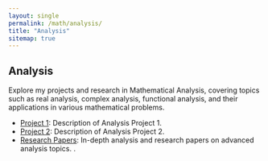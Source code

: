 ```yaml
---
layout: single
permalink: /math/analysis/
title: "Analysis"
sitemap: true
---
```


## Analysis

Explore my projects and research in Mathematical Analysis, covering topics such as real analysis, complex analysis, functional analysis, and their applications in various mathematical problems.

- [Project 1](#): Description of Analysis Project 1.
- [Project 2](#): Description of Analysis Project 2.
- [Research Papers](#): In-depth analysis and research papers on advanced analysis topics.
.
